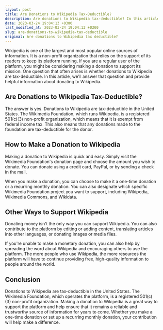 ```yaml
---
layout: post
title: Are Donations to Wikipedia Tax-Deductible?
description: Are donations to Wikipedia tax-deductible? In this article, we answer this question and provide helpful information about donating to Wikipedia.
date: 2023-03-24 19:04:13 +0300
last_modified_at: 2023-03-24 19:04:13 +0300
slug: are-donations-to-wikipedia-tax-deductible
original: Are donations to Wikipedia tax deductible?
---
```

Wikipedia is one of the largest and most popular online sources of information. It is a non-profit organization that relies on the support of its readers to keep its platform running. If you are a regular user of the platform, you might be considering making a donation to support its mission. One question that often arises is whether donations to Wikipedia are tax-deductible. In this article, we'll answer that question and provide helpful information about donating to Wikipedia.

## Are Donations to Wikipedia Tax-Deductible?

The answer is yes. Donations to Wikipedia are tax-deductible in the United States. The Wikimedia Foundation, which runs Wikipedia, is a registered 501(c)(3) non-profit organization, which means that it is exempt from federal income tax. This also means that any donations made to the foundation are tax-deductible for the donor. 

## How to Make a Donation to Wikipedia

Making a donation to Wikipedia is quick and easy. Simply visit the Wikimedia Foundation's donation page and choose the amount you wish to donate. You can donate using a credit card, PayPal, or by sending a check in the mail. 

When you make a donation, you can choose to make it a one-time donation or a recurring monthly donation. You can also designate which specific Wikimedia Foundation project you want to support, including Wikipedia, Wikimedia Commons, and Wikidata. 

## Other Ways to Support Wikipedia

Donating money isn't the only way you can support Wikipedia. You can also contribute to the platform by editing or adding content, translating articles into other languages, or donating images or media files. 

If you're unable to make a monetary donation, you can also help by spreading the word about Wikipedia and encouraging others to use the platform. The more people who use Wikipedia, the more resources the platform will have to continue providing free, high-quality information to people around the world.

## Conclusion

Donations to Wikipedia are tax-deductible in the United States. The Wikimedia Foundation, which operates the platform, is a registered 501(c)(3) non-profit organization. Making a donation to Wikipedia is a great way to support the platform and help ensure that it remains a reliable and trustworthy source of information for years to come. Whether you make a one-time donation or set up a recurring monthly donation, your contribution will help make a difference.